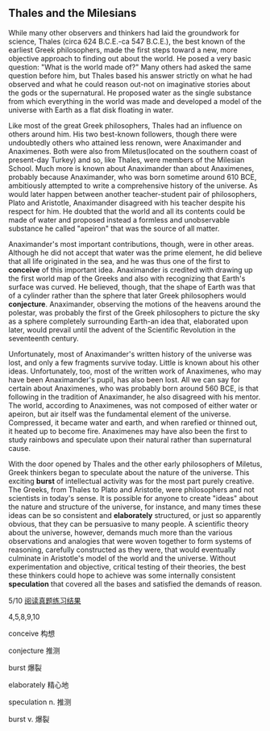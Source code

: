 ## Thales and the Milesians

While many other observers and thinkers had laid the groundwork for science, Thales (circa 624 B.C.E.-ca 547 B.C.E.), the best known of the earliest Greek philosophers, made the first steps toward a new, more objective approach to finding out about the world. He posed a very basic question: "What is the world made of?" Many others had asked the same question before him, but Thales based his answer strictly on what he had observed and what he could reason out-not on imaginative stories about the gods or the supernatural. He proposed water as the single substance from which everything in the world was made and developed a model of the universe with Earth as a flat disk floating in water.

Like most of the great Greek philosophers, Thales had an influence on others around him. His two best-known followers, though there were undoubtedly others who attained less renown, were Anaximander and Anaximenes. Both were also from Miletus(located on the southern coast of present-day Turkey) and so, like Thales, were members of the Milesian School. Much more is known about Anaximander than about Anaximenes, probably because Anaximander, who was born sometime around 610 BCE, ambitiously attempted to write a comprehensive history of the universe. As would later happen between another teacher-student pair of philosophers, Plato and Aristotle, Anaximander disagreed with his teacher despite his respect for him. He doubted that the world and all its contents could be made of water and proposed instead a formless and unobservable substance he called "apeiron" that was the source of all matter.

Anaximander's most important contributions, though, were in other areas. Although he did not accept that water was the prime element, he did believe that all life originated in the sea, and he was thus one of the first to **conceive** of this important idea. Anaximander is credited with drawing up the first world map of the Greeks and also with recognizing that Earth's surface was curved. He believed, though, that the shape of Earth was that of a cylinder rather than the sphere that later Greek philosophers would **conjecture**. Anaximander, observing the motions of the heavens around the polestar, was probably the first of the Greek philosophers to picture the sky as a sphere completely surrounding Earth-an idea that, elaborated upon later, would prevail until the advent of the Scientific Revolution in the seventeenth century.

Unfortunately, most of Anaximander's written history of the universe was lost, and only a few fragments survive today. Little is known about his other ideas. Unfortunately, too, most of the written work of Anaximenes, who may have been Anaximander's pupil, has also been lost. All we can say for certain about Anaximenes, who was probably born around 560 BCE, is that following in the tradition of Anaximander, he also disagreed with his mentor. The world, according to Anaximenes, was not composed of either water or apeiron, but air itself was the fundamental element of the universe. Compressed, it became water and earth, and when rarefied or thinned out, it heated up to become fire. Anaximenes may have also been the first to study rainbows and speculate upon their natural rather than supernatural cause.

With the door opened by Thales and the other early philosophers of Miletus, Greek thinkers began to speculate about the nature of the universe. This exciting **burst** of intellectual activity was for the most part purely creative. The Greeks, from Thales to Plato and Aristotle, were philosophers and not scientists in today's sense. It is possible for anyone to create "ideas" about the nature and structure of the universe, for instance, and many times these ideas can be so consistent and **elaborately** structured, or just so apparently obvious, that they can be persuasive to many people. A scientific theory about the universe, however, demands much more than the various observations and analogies that were woven together to form systems of reasoning, carefully constructed as they were, that would eventually culminate in Aristotle's model of the world and the universe. Without experimentation and objective, critical testing of their theories, the best these thinkers could hope to achieve was some internally consistent **speculation** that covered all the bases and satisfied the demands of reason.

5/10 [阅读真题练习结果](https://toefl.kmf.com/reading/result/166122293198941674)

4,5,8,9,10

conceive                    构想

conjecture                   推测

burst                            爆裂

elaborately                  精心地

speculation                   n. 推测

burst                              v. 爆裂


